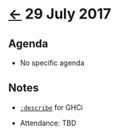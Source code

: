 # [&larr;][index] 29 July 2017

## Agenda

* No specific agenda

## Notes

* [`:describe`][describe] for GHCi

* Attendance: TBD

[describe]: https://github.com/commercialhaskell/describe.git
[index]: ../
